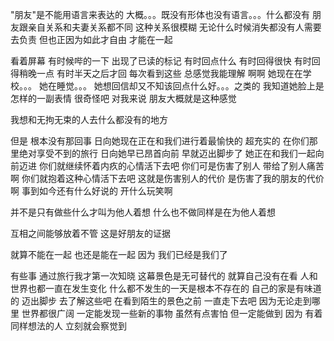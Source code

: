 "朋友"是不能用语言来表达的
大概。。。既没有形体也没有语言。。。什么都没有
朋友跟亲自关系和夫妻关系都不同
这种关系很模糊
无论什么时候消失都没有人需要去负责
但也正因为如此才自由 才能在一起


看着屏幕
有时候哔的一下 出现了已读的标记
有时回点什么
有时回得很快
有时回得稍晚一点
有时半天之后才回
每次看到这些 总感觉我能理解
啊啊 她现在在学校。。。
她在睡觉。。。
她想回信却又不知该回点什么好。。。之类的
我知道她脸上是怎样的一副表情
很奇怪吧
对我来说 朋友大概就是这种感觉

我想和无拘无束的人去什么都没有的地方

但是 根本没有那回事 日向她现在正在和我们进行着最愉快的 超充实的 在你们那里绝对享受不到的旅行 日向她早已昂首向前 早就迈出脚步了 她正在和我们一起向前迈进 你们就继续怀着内疚的心情活下去吧 你们可是伤害了别人 带给了别人痛苦啊 你们就抱着这种心情活下去吧 这就是伤害别人的代价 是伤害了我的朋友的代价啊 事到如今还有什么好说的 开什么玩笑啊

并不是只有做些什么才叫为他人着想 什么也不做同样是在为他人着想

互相之间能够放着不管 这是好朋友的证据

就算不能在一起 也还是能在一起 因为 我们已经是我们了

有些事 通过旅行我才第一次知晓 这幕景色是无可替代的 就算自己没有在看 人和世界也都一直在发生变化 什么都不发生的一天是根本不存在的 自己的家是有味道的 迈出脚步 去了解这些吧 在看到陌生的景色之前 一直走下去吧 因为无论走到哪里 世界都很广阔 一定能发现一些新的事物 虽然有点害怕 但一定能做到 因为 有着同样想法的人 立刻就会察觉到